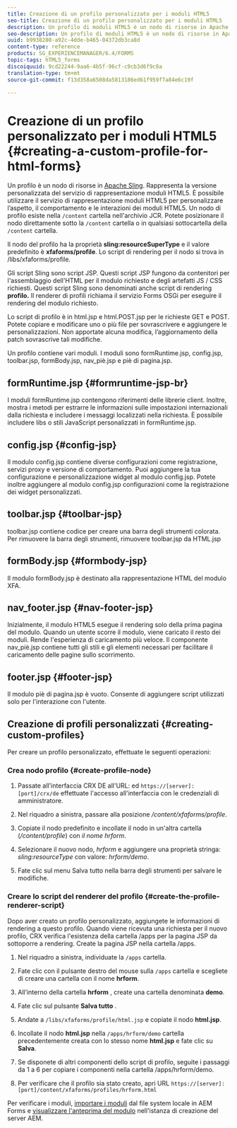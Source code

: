 ```yaml
---
title: Creazione di un profilo personalizzato per i moduli HTML5
seo-title: Creazione di un profilo personalizzato per i moduli HTML5
description: Un profilo di moduli HTML5 è un nodo di risorse in Apache Sling. Rappresenta una versione personalizzata del servizio di rendering moduli HTML5.
seo-description: Un profilo di moduli HTML5 è un nodo di risorse in Apache Sling. Rappresenta una versione personalizzata del servizio di rendering moduli HTML5.
uuid: b9938280-a92c-4dde-b465-04372db3ca8d
content-type: reference
products: SG_EXPERIENCEMANAGER/6.4/FORMS
topic-tags: hTML5_forms
discoiquuid: 9cd22244-9aa6-4b5f-96cf-c9cb3d6f9c8a
translation-type: tm+mt
source-git-commit: f13d358a6508da5813186ed61f959f7a84e6c19f

---
```



# Creazione di un profilo personalizzato per i moduli HTML5 {#creating-a-custom-profile-for-html-forms}

Un profilo è un nodo di risorse in [Apache Sling](https://sling.apache.org/). Rappresenta la versione personalizzata del servizio di rappresentazione moduli HTML5. È possibile utilizzare il servizio di rappresentazione moduli HTML5 per personalizzare l’aspetto, il comportamento e le interazioni dei moduli HTML5. Un nodo di profilo esiste nella `/content` cartella nell&#39;archivio JCR. Potete posizionare il nodo direttamente sotto la `/content` cartella o in qualsiasi sottocartella della `/content` cartella.

Il nodo del profilo ha la proprietà **sling:resourceSuperType** e il valore predefinito è **xfaforms/profile**. Lo script di rendering per il nodo si trova in /libs/xfaforms/profile.

Gli script Sling sono script JSP. Questi script JSP fungono da contenitori per l&#39;assemblaggio dell&#39;HTML per il modulo richiesto e degli artefatti JS / CSS richiesti. Questi script Sling sono denominati anche script di rendering **profilo.** Il renderer di profili richiama il servizio Forms OSGi per eseguire il rendering del modulo richiesto.

Lo script di profilo è in html.jsp e html.POST.jsp per le richieste GET e POST. Potete copiare e modificare uno o più file per sovrascrivere e aggiungere le personalizzazioni. Non apportate alcuna modifica, l’aggiornamento della patch sovrascrive tali modifiche.

Un profilo contiene vari moduli. I moduli sono formRuntime.jsp, config.jsp, toolbar.jsp, formBody.jsp, nav_piè.jsp e piè di pagina.jsp.

## formRuntime.jsp {#formruntime-jsp-br}

I moduli formRuntime.jsp contengono riferimenti delle librerie client. Inoltre, mostra i metodi per estrarre le informazioni sulle impostazioni internazionali dalla richiesta e includere i messaggi localizzati nella richiesta. È possibile includere libs o stili JavaScript personalizzati in formRuntime.jsp.

## config.jsp {#config-jsp}

Il modulo config.jsp contiene diverse configurazioni come registrazione, servizi proxy e versione di comportamento. Puoi aggiungere la tua configurazione e personalizzazione widget al modulo config.jsp. Potete inoltre aggiungere al modulo config.jsp configurazioni come la registrazione dei widget personalizzati.

## toolbar.jsp {#toolbar-jsp}

toolbar.jsp contiene codice per creare una barra degli strumenti colorata. Per rimuovere la barra degli strumenti, rimuovere toolbar.jsp da HTML.jsp

## formBody.jsp {#formbody-jsp}

Il modulo formBody.jsp è destinato alla rappresentazione HTML del modulo XFA.

## nav_footer.jsp {#nav-footer-jsp}

Inizialmente, il modulo HTML5 esegue il rendering solo della prima pagina del modulo. Quando un utente scorre il modulo, viene caricato il resto dei moduli. Rende l&#39;esperienza di caricamento più veloce. Il componente nav_piè.jsp contiene tutti gli stili e gli elementi necessari per facilitare il caricamento delle pagine sullo scorrimento.

## footer.jsp {#footer-jsp}

Il modulo piè di pagina.jsp è vuoto. Consente di aggiungere script utilizzati solo per l&#39;interazione con l&#39;utente.

## Creazione di profili personalizzati {#creating-custom-profiles}

Per creare un profilo personalizzato, effettuate le seguenti operazioni:

### Crea nodo profilo {#create-profile-node}

1. Passate all&#39;interfaccia CRX DE all&#39;URL: ed `https://[server]:[port]/crx/de` effettuate l&#39;accesso all&#39;interfaccia con le credenziali di amministratore.

1. Nel riquadro a sinistra, passare alla posizione */content/xfaforms/profile*.

1. Copiate il nodo predefinito e incollate il nodo in un&#39;altra cartella (*/content/profile*) con *il nome hrform*.

1. Selezionare il nuovo nodo, *hrform* e aggiungere una proprietà stringa: *sling:resourceType* con valore: *hrform/demo*.

1. Fate clic sul menu Salva tutto nella barra degli strumenti per salvare le modifiche.

### Creare lo script del renderer del profilo {#create-the-profile-renderer-script}

Dopo aver creato un profilo personalizzato, aggiungete le informazioni di rendering a questo profilo. Quando viene ricevuta una richiesta per il nuovo profilo, CRX verifica l&#39;esistenza della cartella /apps per la pagina JSP da sottoporre a rendering. Create la pagina JSP nella cartella /apps.

1. Nel riquadro a sinistra, individuate la `/apps` cartella.
1. Fate clic con il pulsante destro del mouse sulla `/apps` cartella e scegliete di creare una cartella con il nome **hrform**.
1. All’interno della cartella **hrform** , create una cartella denominata **demo**.
1. Fate clic sul pulsante **Salva tutto** .
1. Andate a `/libs/xfaforms/profile/html.jsp` e copiate il nodo **html.jsp**.
1. Incollate il nodo **html.jsp** nella `/apps/hrform/demo` cartella precedentemente creata con lo stesso nome **html.jsp** e fate clic su **Salva**.
1. Se disponete di altri componenti dello script di profilo, seguite i passaggi da 1 a 6 per copiare i componenti nella cartella /apps/hrform/demo.

1. Per verificare che il profilo sia stato creato, apri URL `https://[server]:[port]/content/xfaforms/profiles/hrform.html`

Per verificare i moduli, [importare i moduli](/help/forms/using/get-xdp-pdf-documents-aem.md) dal file system locale in AEM Forms e [visualizzare l&#39;anteprima del modulo](/help/forms/using/previewing-forms.md) nell&#39;istanza di creazione del server AEM.
